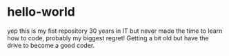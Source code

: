 # hello-world
yep this is my fist repository 
30 years in IT but never made the time to learn how to code, probably my biggest regret!
Getting a bit old but have the drive to become a good coder.
